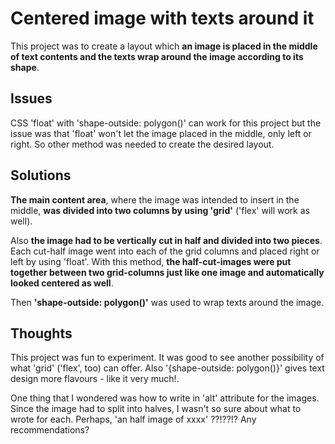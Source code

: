 # Centered image with texts around it

This project was to create a layout which **an image is placed in the middle of text contents and the texts wrap around the image according to its shape**.

## Issues
CSS 'float' with 'shape-outside: polygon()' can work for this project but the issue was that 'float' won't let the image placed in the middle, only left or right. So other method was needed to create the desired layout.

## Solutions
**The main content area**, where the image was intended to insert in the middle, **was divided into two columns by using 'grid'** ('flex' will work as well).

 Also **the image had to be vertically cut in half and divided into two pieces**. Each cut-half image went into each of the grid columns and placed right or left by using 'float'.  With this method, **the half-cut-images were put together between two grid-columns just like one image and automatically looked centered as well**.

Then **'shape-outside: polygon()'** was used to wrap texts around the image. 
 
 ## Thoughts
 
This project was fun to experiment. It was good to see another possibility of what 'grid' ('flex', too) can offer. Also '{shape-outside: polygon()}' gives text design more flavours - like it very much!.
 
One thing that I wondered was how to write in 'alt' attribute for the images. Since the image had to split into halves, I wasn't so sure about what to wrote for each. Perhaps, 'an half image of xxxx' ??!??!? Any recommendations?


 



